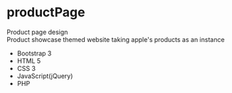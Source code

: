 # productPage

Product page design<br/>
Product showcase themed website taking apple's products as an instance
  
  
*   Bootstrap 3
*   HTML 5
*   CSS 3
*   JavaScript(jQuery)
*   PHP
